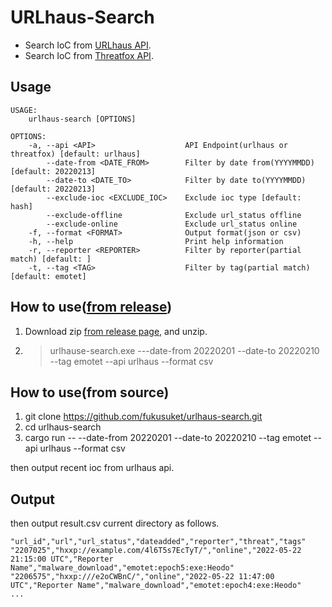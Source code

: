 # URLhaus-Search
- Search IoC from [URLhaus API](https://urlhaus-api.abuse.ch/#taginfo).
- Search IoC from [Threatfox API](https://threatfox.abuse.ch/api/#taginfo).


## Usage

```
USAGE:
    urlhaus-search [OPTIONS]

OPTIONS:
    -a, --api <API>                    API Endpoint(urlhaus or threatfox) [default: urlhaus]
        --date-from <DATE_FROM>        Filter by date from(YYYYMMDD) [default: 20220213]
        --date-to <DATE_TO>            Filter by date to(YYYYMMDD) [default: 20220213]
        --exclude-ioc <EXCLUDE_IOC>    Exclude ioc type [default: hash]
        --exclude-offline              Exclude url_status offline
        --exclude-online               Exclude url_status online
    -f, --format <FORMAT>              Output format(json or csv)
    -h, --help                         Print help information
    -r, --reporter <REPORTER>          Filter by reporter(partial match) [default: ]
    -t, --tag <TAG>                    Filter by tag(partial match) [default: emotet]
```

## How to use([from release](https://github.com/fukusuket/urlhaus-search/releases))
1. Download zip [from release page](https://github.com/fukusuket/urlhaus-search/releases), and unzip.
2. >urlhause-search.exe ---date-from 20220201 --date-to 20220210 --tag emotet --api urlhaus --format csv

## How to use(from source)

1. git clone https://github.com/fukusuket/urlhaus-search.git
2. cd urlhaus-search
3. cargo run -- --date-from 20220201 --date-to 20220210 --tag emotet --api urlhaus --format csv

then output recent ioc from urlhaus api.

## Output
then output result.csv current directory as follows.
```
"url_id","url","url_status","dateadded","reporter","threat","tags"
"2207025","hxxp://example.com/4l6T5s7EcTyT/","online","2022-05-22 21:15:00 UTC","Reporter Name","malware_download","emotet:epoch5:exe:Heodo"
"2206575","hxxp:///e2oCWBnC/","online","2022-05-22 11:47:00 UTC","Reporter Name","malware_download","emotet:epoch4:exe:Heodo"
...
```
